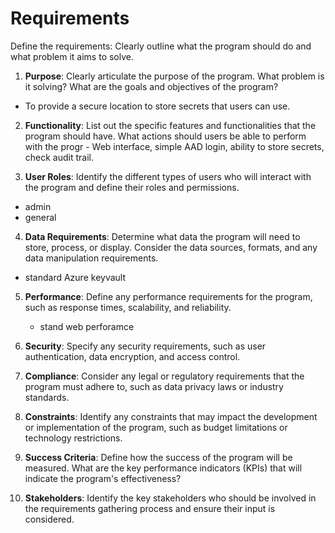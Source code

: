 # Requirements

Define the requirements: Clearly outline what the program should do and what problem it aims to solve.

1. **Purpose**: Clearly articulate the purpose of the program. What problem is it solving? What are the goals and objectives of the program?
 - To provide a secure location to store secrets that users can use.

2. **Functionality**: List out the specific features and functionalities that the program should have. What actions should users be able to perform with the progr - Web interface, simple AAD login, ability to store secrets, check audit trail.

3. **User Roles**: Identify the different types of users who will interact with the program and define their roles and permissions.
 - admin
 - general

4. **Data Requirements**: Determine what data the program will need to store, process, or display. Consider the data sources, formats, and any data manipulation requirements.
 - standard Azure keyvault

5. **Performance**: Define any performance requirements for the program, such as response times, scalability, and reliability.
   - stand web perforamce
    

11. **Security**: Specify any security requirements, such as user authentication, data encryption, and access control.

12. **Compliance**: Consider any legal or regulatory requirements that the program must adhere to, such as data privacy laws or industry standards.

13. **Constraints**: Identify any constraints that may impact the development or implementation of the program, such as budget limitations or technology restrictions.

14. **Success Criteria**: Define how the success of the program will be measured. What are the key performance indicators (KPIs) that will indicate the program's effectiveness?

15. **Stakeholders**: Identify the key stakeholders who should be involved in the requirements gathering process and ensure their input is considered.
